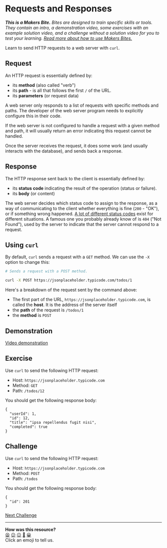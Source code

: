# Requests and Responses

_**This is a Makers Bite.** Bites are designed to train specific skills or
tools. They contain an intro, a demonstration video, some exercises with an
example solution video, and a challenge without a solution video for you to test
your learning. [Read more about how to use Makers
Bites.](https://github.com/makersacademy/course/blob/main/labels/bites.md)_

Learn to send HTTP requests to a web server with `curl`.

## Request

An HTTP request is essentially defined by:
  * its **method** (also called "verb")
  * its **path** - is all that follows the first `/` of the URL.
  * its **parameters** (or request data)

A web server only responds to a list of requests with specific methods and paths. The developer of the web server program needs to explicitly configure this in their code.

If the web server is not configured to handle a request with a given method and path, it will usually return an error indicating this request cannot be handled.

Once the server receives the request, it does some work (and usually interacts with the database), and sends back a response.

## Response

The HTTP response sent back to the client is essentially defined by:
  * its **status code** indicating the result of the operation (status or failure).
  * its **body** (or content)

The web server decides which status code to assign to the response, as a way of communicating to the client whether everything is fine (`200` - "OK"), or if something wrong happened. [A lot of different status codes](https://developer.mozilla.org/en-US/docs/Web/HTTP/Status) exist for different situations. A famous one you probably already know of is `404` ("Not Found"), used by the server to indicate that the server cannot respond to a request.

## Using `curl`

By default, `curl` sends a request with a `GET` method. We can use the `-X` option to change this:

```bash
# Sends a request with a POST method.

curl -X POST https://jsonplaceholder.typicode.com/todos/1
```

Here's a breakdown of the request sent by the command above:
  * The first part of the URL, `https://jsonplaceholder.typicode.com`, is called the **host**. It is the address of the server itself
  * the **path** of the request is `/todos/1`
  * the **method** is `POST` 

## Demonstration

[Video demonstration](https://www.youtube.com/watch?v=KBLWw-0HbpU&t=646s)

## Exercise

Use `curl` to send the following HTTP request:
  * Host: `https://jsonplaceholder.typicode.com`
  * Method: `GET`
  * Path: `/todos/12`

You should get the following response body:
```
{
  "userId": 1,
  "id": 12,
  "title": "ipsa repellendus fugit nisi",
  "completed": true
}
```

<!-- OMITTED -->

## Challenge

Use `curl` to send the following HTTP request:
  * Host: `https://jsonplaceholder.typicode.com`
  * Method: `POST`
  * Path: `/todos`

You should get the following response body:
```
{
  "id": 201
}
```


[Next Challenge](03_request_parameters.md)

<!-- BEGIN GENERATED SECTION DO NOT EDIT -->

---

**How was this resource?**  
[😫](https://airtable.com/shrUJ3t7KLMqVRFKR?prefill_Repository=makersacademy/web-applications&prefill_File=http_bites/02_requests_and_responses.md&prefill_Sentiment=😫) [😕](https://airtable.com/shrUJ3t7KLMqVRFKR?prefill_Repository=makersacademy/web-applications&prefill_File=http_bites/02_requests_and_responses.md&prefill_Sentiment=😕) [😐](https://airtable.com/shrUJ3t7KLMqVRFKR?prefill_Repository=makersacademy/web-applications&prefill_File=http_bites/02_requests_and_responses.md&prefill_Sentiment=😐) [🙂](https://airtable.com/shrUJ3t7KLMqVRFKR?prefill_Repository=makersacademy/web-applications&prefill_File=http_bites/02_requests_and_responses.md&prefill_Sentiment=🙂) [😀](https://airtable.com/shrUJ3t7KLMqVRFKR?prefill_Repository=makersacademy/web-applications&prefill_File=http_bites/02_requests_and_responses.md&prefill_Sentiment=😀)  
Click an emoji to tell us.

<!-- END GENERATED SECTION DO NOT EDIT -->
